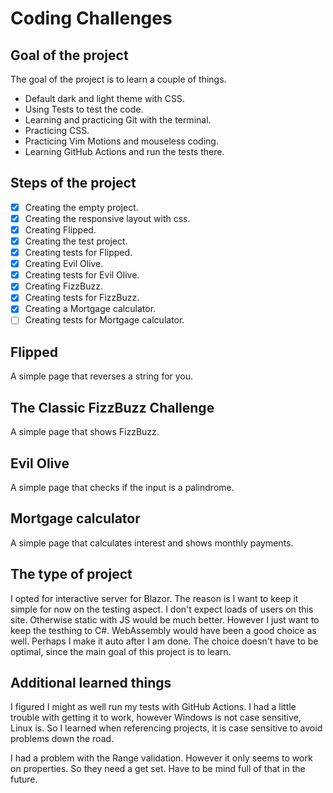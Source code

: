 # Coding Challenges

## Goal of the project

The goal of the project is to learn a couple of things.
- Default dark and light theme with CSS.
- Using Tests to test the code.
- Learning and practicing Git with the terminal.
- Practicing CSS.
- Practicing Vim Motions and mouseless coding.
- Learning GitHub Actions and run the tests there.

## Steps of the project

- [x] Creating the empty project.
- [x] Creating the responsive layout with css.
- [x] Creating Flipped.
- [x] Creating the test project.
- [x] Creating tests for Flipped.
- [x] Creating Evil Olive.
- [x] Creating tests for Evil Olive.
- [x] Creating FizzBuzz.
- [x] Creating tests for FizzBuzz.
- [x] Creating a Mortgage calculator.
- [ ] Creating tests for Mortgage calculator.

## Flipped
A simple page that reverses a string for you.

## The Classic FizzBuzz Challenge
A simple page that shows FizzBuzz.

## Evil Olive
A simple page that checks if the input is a palindrome.

## Mortgage calculator
A simple page that calculates interest and shows monthly payments.

## The type of project
I opted for interactive server for Blazor. The reason is I want to keep it simple for now on the testing aspect.
I don't expect loads of users on this site. Otherwise static with JS would be much better.
However I just want to keep the testhing to C#. WebAssembly would have been a good choice as well.
Perhaps I make it auto after I am done.
The choice doesn't have to be optimal, since the main goal of this project is to learn.

## Additional learned things
I figured I might as well run my tests with GitHub Actions.
I had a little trouble with getting it to work, however Windows is not case sensitive, Linux is.
So I learned when referencing projects, it is case sensitive to avoid problems down the road.

I had a problem with the Range validation. However it only seems to work on properties.
So they need a get set. Have to be mind full of that in the future.